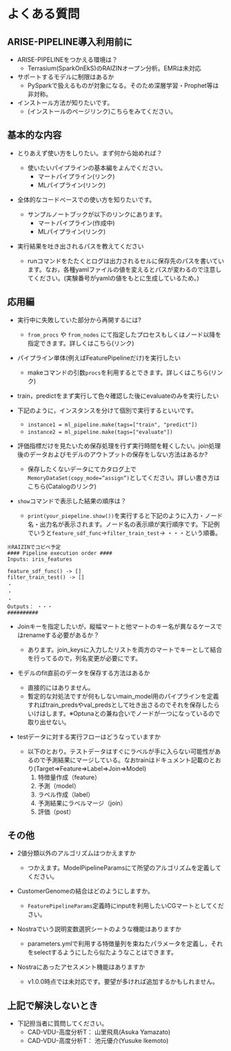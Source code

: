 # よくある質問

## ARISE-PIPELINE導入利用前に 
- ARISE-PIPELINEをつかえる環境は？
  - Terrasium(SparkOnEkS)のRAIZINオープン分析。EMRは未対応
- サポートするモデルに制限はあるか
  - PySparkで扱えるものが対象になる。そのため深層学習・Prophet等は非対称。
- インストール方法が知りたいです。
  - (インストールのページリンク)こちらをみてください。

## 基本的な内容
- とりあえず使い方をしりたい。まず何から始めれば？
  - 使いたいパイプラインの基本編をよんでください。
    - マートパイプライン(リンク)
    - MLパイプライン(リンク)
  
- 全体的なコードベースでの使い方を知りたいです。
  - サンプルノートブックが以下のリンクにあります。
    - マートパイプライン(作成中)
    - MLパイプライン(リンク)

- 実行結果を吐き出されるパスを教えてください
  - runコマンドをたたくとログは出力されるセルに保存先のパスを書いています。なお，各種yamlファイルの値を変えるとパスが変わるので注意してください。(実験番号がyamlの値をもとに生成しているため。)

## 応用編
- 実行中に失敗していた部分から再開するには?
  - `from_procs` や `from_nodes` にて指定したプロセスもしくはノード以降を指定できます。詳しくはこちら(リンク)

- パイプライン単体(例えばFeaturePipelineだけ)を実行したい
  - makeコマンドの引数`procs`を利用するとできます。詳しくはこちら(リンク)

- train，predictをまず実行して色々確認した後にevaluateのみを実行したい
- 下記のように，インスタンスを分けて個別で実行するといいです。
  - `instance1 = ml_pipeline.make(tags=["train", "predict"])`
  - `instance2 = ml_pipeline.make(tags=["evaluate"])`
  
- 評価指標だけを見たいため保存処理を行ず実行時間を軽くしたい。join処理後のデータおよびモデルのアウトプットの保存をしない方法はあるか?
  - 保存したくないデータにてカタログ上で`MemoryDataSet(copy_mode=”assign”)`としてください。詳しい書き方はこちら(Catalogのリンク)
  
- `show`コマンドで表示した結果の順序は？
  - `print(your_piepeline.show())`を実行すると下記のように入力・ノード名・出力名が表示されます。ノード名の表示順が実行順序です。下記例でいうと`feature_sdf_func`->`filter_train_test`-> ・・・という順番。
```
※RAIZINでコピペ予定
#### Pipeline execution order ####
Inputs: iris_features

feature_sdf_func() -> []
filter_train_test() -> []
・
・
・
Outputs： ・・・
##########
```
  
- Joinキーを指定したいが，縦幅マートと他マートのキー名が異なるケースではrenameする必要があるか？
  - あります。join_keysに入力したリストを両方のマートでキーとして結合を行ってるので，列名変更が必要にです。

- モデルのfit直前のデータを保存する方法はあるか
  - 直接的にはありません。
  - 暫定的な対処法ですが何もしないmain_model用のパイプラインを定義すればtrain_predsやval_predsとして吐き出さるのでそれを保存したらいけはします。※Optunaとの兼ね合いでノードが一つになっているので取り出せない。
- testデータに対する実行フローはどうなっていますか
  - 以下のとおり。テストデータはすぐにラベルが手に入らない可能性があるので予測結果にマージしている。なおtrainはドキュメント記載のとおり(Target⇒Feature⇒Label⇒Join⇒Model)
    1. 特徴量作成（feature）
    2. 予測（model）
    3. ラベル作成（label）
    4. 予測結果にラベルマージ（join）
    5. 評価（post）

## その他
- 2値分類以外のアルゴリズムはつかえますか
  - つかえます。ModelPipelineParamsにて所望のアルゴリズムを定義してください。
  
- CustomerGenomeの結合はどのようにしますか。
  - `FeaturePipelineParams`定義時にinputを利用したいCGマートとしてください。
  
- Nostraでいう説明変数選択シートのような機能はありますか
  - parameters.ymlで利用する特徴量列を束ねたパラメータを定義し，それをselectするようにしたら似たようなことはできます。
  
- Nostraにあったアセスメント機能はありますか
  - v1.0.0時点では未対応です。要望が多ければ追加するかもしれません。
  
## 上記で解決しないとき
  - 下記担当者に質問してください。
    - CAD-VDU-高度分析T： 山里飛鳥(Asuka Yamazato)
    - CAD-VDU-高度分析T： 池元優介(Yusuke Ikemoto)
